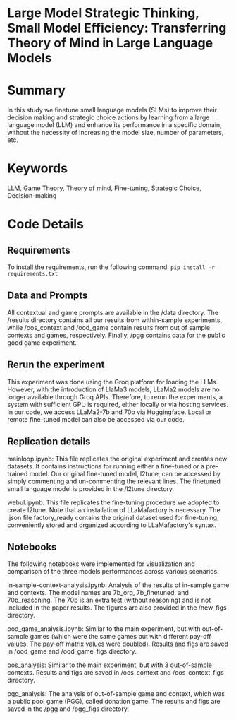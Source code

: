 # Large Model Strategic Thinking, Small Model Efficiency: Transferring Theory of Mind in Large Language Models

# Summary
In this study we finetune small language models (SLMs) to improve their decision making and strategic choice actions by learning from a large language model (LLM) and enhance its performance in a specific domain, without the necessity of increasing the model size, number of parameters, etc.

# Keywords
LLM, Game Theory, Theory of mind, Fine-tuning, Strategic Choice, Decision-making

# Code Details
## Requirements
To install the requirements, run the following command:
```pip install -r requirements.txt```

## Data and Prompts
All contextual and game prompts are available in the /data directory. The /results directory contains all our results from within-sample experiments, while /oos_context and /ood_game contain results from out of sample contexts and games, respectively. Finally, /pgg contains data for the public good game experiment.  

## Rerun the experiment
This experiment was done using the Groq platform for loading the LLMs. However, with the introduction of LlaMa3 models, LLaMa2 models are no longer available through Groq APIs. Therefore, to rerun the experiments, a system with sufficient GPU is required, either locally or via hosting services. In our code, we access LLaMa2-7b and 70b via Huggingface. Local or remote fine-tuned model can also be accessed via our code.  

## Replication details
mainloop.ipynb: This file replicates the original experiment and creates new datasets. It contains instructions for running either a fine-tuned or a pre-trained model. Our original fine-tuned model, l2tune, can be accessed by simply commenting and un-commenting the relevant lines. The finetuned small language model is provided in the /l2tune directory.

webul.ipynb: This file replicates the fine-tuning procedure we adopted to create l2tune. Note that an installation of LLaMafactory is necessary. The .json file factory_ready contains the original dataset used for fine-tuning, conveniently stored and organized according to LLaMafactory's syntax.

## Notebooks
The following notebooks were implemented for visualization and comparison of the three models performances across various scenarios.

in-sample-context-analysis.ipynb: Analysis of the results of in-sample game and contexts. The model names are 7b_org, 7b_finetuned, and 70b_reasoning. The 70b is an extra test (without reasoning) and is not included in the paper results. The figures are also provided in the /new_figs directory.

ood_game_analysis.ipynb: Similar to the main experiment, but with out-of-sample games (which were the same games but with different pay-off values. The pay-off matrix values were doubled). Results and figs are saved in /ood_game and /ood_game_figs directory.

oos_analysis: Similar to the main experiment, but with 3 out-of-sample contexts. Results and figs are saved in /oos_context and /oos_context_figs directory.

pgg_analysis: The analysis of out-of-sample game and context, which was a public pool game (PGG), called donation game. The results and figs are saved in the /pgg and /pgg_figs directory.
